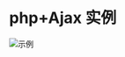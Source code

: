 # php+Ajax 实例
![示例](https://raw.githubusercontent.com/carlzhou919/php-and-Ajax/master/test.jpg,"示例")
